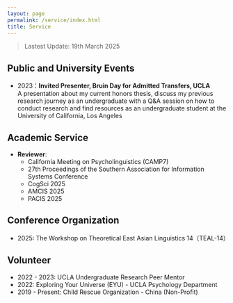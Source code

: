 ```yaml
---
layout: page
permalink: /service/index.html
title: Service
---
```


> Lastest Update: 19th March 2025 &nbsp;

## Public and University Events 

- 2023：**Invited Presenter, Bruin Day for Admitted Transfers, UCLA** <br>A presentation about my current honors thesis, discuss my previous research journey as an undergraduate with a Q&A session on how to conduct research and find resources as an undergraduate student at the University of California, Los Angeles

## Academic Service
- **Reviewer**:
  -  California Meeting on Psycholinguistics (CAMP7)
  -  27th Proceedings of the Southern Association for Information Systems Conference
  -  CogSci 2025
  -  AMCIS 2025
  -  PACIS 2025
 
## Conference Organization
- 2025: The Workshop on Theoretical East Asian Linguistics 14（TEAL-14）

## Volunteer
- 2022 - 2023: UCLA Undergraduate Research Peer Mentor
- 2022: Exploring Your Universe (EYU) - UCLA Psychology Department
- 2019 - Present: Child Rescue Organization - China (Non-Profit)
